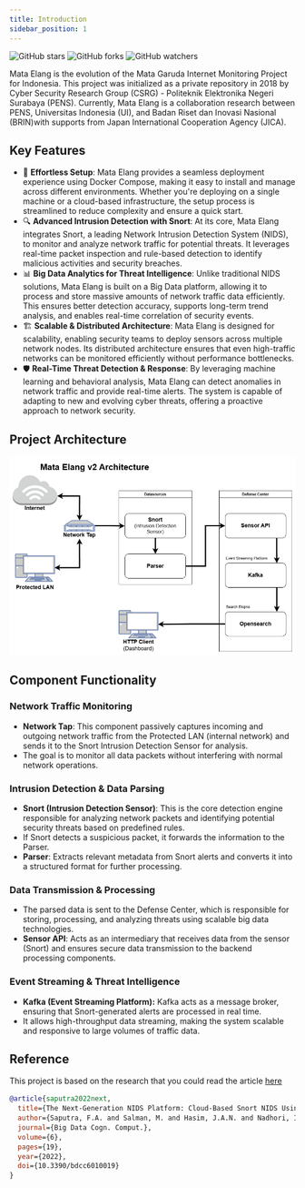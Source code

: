 ```yaml
---
title: Introduction
sidebar_position: 1
---
```

![GitHub stars](https://img.shields.io/github/stars/mata-elang-stable/MataElang-Platform?style=social)
![GitHub forks](https://img.shields.io/github/forks/mata-elang-stable/MataElang-Platform?style=social)
![GitHub watchers](https://img.shields.io/github/watchers/mata-elang-stable/MataElang-Platform?style=social)

Mata Elang is the evolution of the Mata Garuda Internet Monitoring Project for Indonesia. This project was initialized as a private repository in 2018 by Cyber Security Research Group (CSRG) - Politeknik Elektronika Negeri Surabaya (PENS). Currently, Mata Elang is a collaboration research between PENS, Universitas Indonesia (UI), and Badan Riset dan Inovasi Nasional (BRIN)with supports from Japan International Cooperation Agency (JICA).

## Key Features

- 🚀 **Effortless Setup**: Mata Elang provides a seamless deployment experience using Docker Compose, making it easy to install and manage across different environments. Whether you're deploying on a single machine or a cloud-based infrastructure, the setup process is streamlined to reduce complexity and ensure a quick start.
- 🔍 **Advanced Intrusion Detection with Snort**: At its core, Mata Elang integrates Snort, a leading Network Intrusion Detection System (NIDS), to monitor and analyze network traffic for potential threats. It leverages real-time packet inspection and rule-based detection to identify malicious activities and security breaches.
- 📊 **Big Data Analytics for Threat Intelligence**: Unlike traditional NIDS solutions, Mata Elang is built on a Big Data platform, allowing it to process and store massive amounts of network traffic data efficiently. This ensures better detection accuracy, supports long-term trend analysis, and enables real-time correlation of security events.
- 🏗 **Scalable & Distributed Architecture**: Mata Elang is designed for scalability, enabling security teams to deploy sensors across multiple network nodes. Its distributed architecture ensures that even high-traffic networks can be monitored efficiently without performance bottlenecks.
- 🛡 **Real-Time Threat Detection & Response**: By leveraging machine learning and behavioral analysis, Mata Elang can detect anomalies in network traffic and provide real-time alerts. The system is capable of adapting to new and evolving cyber threats, offering a proactive approach to network security.

## Project Architecture

![MataElang-V2-Architecture](uploads/895f8b2042c298e66625e99e20c8a409/MataElangv2Architecture.drawio__2_.png)

## Component Functionality

### Network Traffic Monitoring

- **Network Tap**: This component passively captures incoming and outgoing network traffic from the Protected LAN (internal network) and sends it to the Snort Intrusion Detection Sensor for analysis.
- The goal is to monitor all data packets without interfering with normal network operations.

### Intrusion Detection & Data Parsing

- **Snort (Intrusion Detection Sensor)**: This is the core detection engine responsible for analyzing network packets and identifying potential security threats based on predefined rules.
- If Snort detects a suspicious packet, it forwards the information to the Parser.
- **Parser**: Extracts relevant metadata from Snort alerts and converts it into a structured format for further processing.

### Data Transmission & Processing

- The parsed data is sent to the Defense Center, which is responsible for storing, processing, and analyzing threats using scalable big data technologies.
- **Sensor API**: Acts as an intermediary that receives data from the sensor (Snort) and ensures secure data transmission to the backend processing components.

### Event Streaming & Threat Intelligence

- **Kafka (Event Streaming Platform):** Kafka acts as a message broker, ensuring that Snort-generated alerts are processed in real time.
- It allows high-throughput data streaming, making the system scalable and responsive to large volumes of traffic data.

## Reference

This project is based on the research that you could read the article [here](https://www.mdpi.com/2504-2289/6/1/19)

```bibtex
@article{saputra2022next,
  title={The Next-Generation NIDS Platform: Cloud-Based Snort NIDS Using Containers and Big Data},
  author={Saputra, F.A. and Salman, M. and Hasim, J.A.N. and Nadhori, I.U. and Ramli, K.},
  journal={Big Data Cogn. Comput.},
  volume={6},
  pages={19},
  year={2022},
  doi={10.3390/bdcc6010019}
}
```